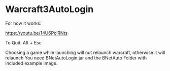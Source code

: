 # Warcraft3AutoLogin
For how it works:

https://youtu.be/14U6PclRNts

To Quit: Alt + Esc

Choosing a game while launching will not relaunch warcraft, otherwise it will relaunch
You need BNetAutoLogin.jar and the BNetAuto Folder with included example image.
